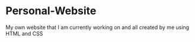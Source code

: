 # Personal-Website

My own website that I am currently working on and all created by me using HTML and CSS
